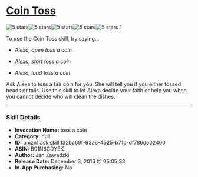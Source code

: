 # [Coin Toss](http://alexa.amazon.com/#skills/amzn1.ask.skill.132bc69f-93a6-4525-b71b-df786de02400)
![5 stars](../../images/ic_star_black_18dp_1x.png)![5 stars](../../images/ic_star_black_18dp_1x.png)![5 stars](../../images/ic_star_black_18dp_1x.png)![5 stars](../../images/ic_star_black_18dp_1x.png)![5 stars](../../images/ic_star_black_18dp_1x.png) 1

To use the Coin Toss skill, try saying...

* *Alexa, open toss a coin*

* *Alexa, start toss a coin*

* *Alexa, load toss a coin*

Ask Alexa to toss a fair coin for you.
She will tell you if you either tossed heads or tails.
Use this skill to let Alexa decide your faith or help you when you cannot decide who will clean the dishes.

***

### Skill Details

* **Invocation Name:** toss a coin
* **Category:** null
* **ID:** amzn1.ask.skill.132bc69f-93a6-4525-b71b-df786de02400
* **ASIN:** B01N6CDYEK
* **Author:** Jan Zawadzki
* **Release Date:** December 3, 2016 @ 05:05:33
* **In-App Purchasing:** No
